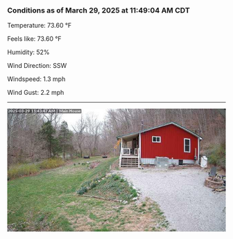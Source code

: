 ### Conditions as of March 29, 2025 at 11:49:04 AM CDT 

Temperature: 73.60 &deg;F

Feels like: 73.60 &deg;F

Humidity: 52%

Wind Direction: SSW

Windspeed: 1.3 mph

Wind Gust: 2.2 mph

---

<img src="./images/latest.jpeg"/>

